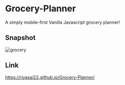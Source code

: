 # Grocery-Planner
A simply mobile-first Vanilla Javascript grocery planner!

## Snapshot

![grocery](https://user-images.githubusercontent.com/80235375/136383534-268928e8-6980-42fd-93f9-25b01badc216.png)

## Link
https://riyasai22.github.io/Grocery-Planner/

